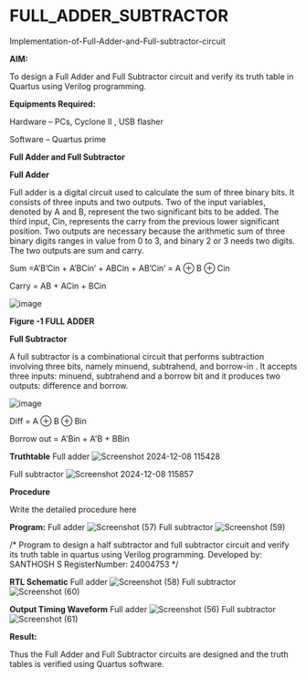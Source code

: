 # FULL_ADDER_SUBTRACTOR

Implementation-of-Full-Adder-and-Full-subtractor-circuit

**AIM:**

To design a Full Adder and Full Subtractor circuit and verify its truth table in Quartus using Verilog programming.

**Equipments Required:**

Hardware – PCs, Cyclone II , USB flasher

Software – Quartus prime

**Full Adder and Full Subtractor**

**Full Adder**

Full adder is a digital circuit used to calculate the sum of three binary bits. It consists of three inputs and two outputs. Two of the input variables, denoted by A and B, represent the two significant bits to be added. The third input, Cin, represents the carry from the previous lower significant position. Two outputs are necessary because the arithmetic sum of three binary digits ranges in value from 0 to 3, and binary 2 or 3 needs two digits. The two outputs are sum and carry.

Sum =A’B’Cin + A’BCin’ + ABCin + AB’Cin’ = A ⊕ B ⊕ Cin 

Carry = AB + ACin + BCin

![image](https://github.com/naavaneetha/FULL_ADDER_SUBTRACTOR/assets/154305477/0f30ba51-5ffb-4198-845f-18e054f675e7)

**Figure -1 FULL ADDER**

**Full Subtractor**

A full subtractor is a combinational circuit that performs subtraction involving three bits, namely minuend, subtrahend, and borrow-in . It accepts three inputs: minuend, subtrahend and a borrow bit and it produces two outputs: difference and borrow.

![image](https://github.com/naavaneetha/FULL_ADDER_SUBTRACTOR/assets/154305477/02b24f51-ab51-4304-9ad6-7b81ffc1ead5)

Diff = A ⊕ B ⊕ Bin 

Borrow out = A'Bin + A'B + BBin

**Truthtable**
Full adder
![Screenshot 2024-12-08 115428](https://github.com/user-attachments/assets/0c0e93ad-8cf4-440d-ba4f-bd65bfe835b7)

Full subtractor
![Screenshot 2024-12-08 115857](https://github.com/user-attachments/assets/7d66a1c7-2950-4108-b6ed-cce49fb8c7d5)


**Procedure**

Write the detailed procedure here

**Program:**
Full adder
![Screenshot (57)](https://github.com/user-attachments/assets/c43d3c46-998d-4bee-bc13-4610ff7a7e22)
Full subtractor
![Screenshot (59)](https://github.com/user-attachments/assets/1c91b3d5-ca64-4f01-a34f-f0b274d5ea85)



/* Program to design a half subtractor and full subtractor circuit and verify its truth table in quartus using Verilog programming. 
Developed by: SANTHOSH S 
RegisterNumber: 24004753
*/

**RTL Schematic**
Full adder
![Screenshot (58)](https://github.com/user-attachments/assets/951c4928-d247-41cb-babb-41eb4cfad139)
Full subtractor
![Screenshot (60)](https://github.com/user-attachments/assets/97607fa9-9b53-44ec-b48c-ede7913bf724)



**Output Timing Waveform**
Full adder
![Screenshot (56)](https://github.com/user-attachments/assets/49a63365-db50-4315-bd4e-beba348402f3)
Full subtractor
![Screenshot (61)](https://github.com/user-attachments/assets/e4819e1c-66d3-46f4-ab41-1db0d6e101db)



**Result:**

Thus the Full Adder and Full Subtractor circuits are designed and the truth tables is verified using Quartus software.



